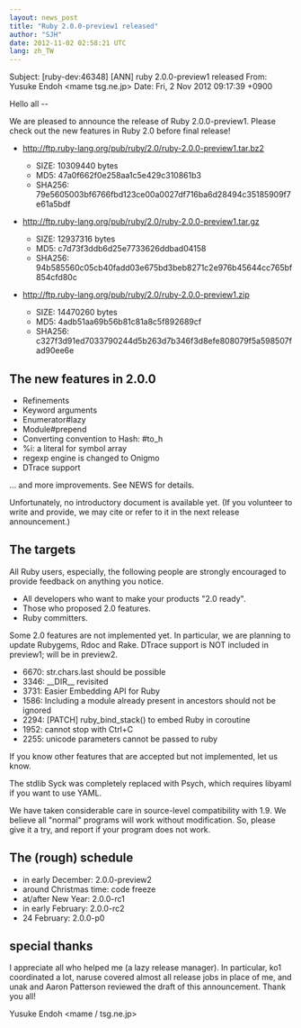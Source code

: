 ```yaml
---
layout: news_post
title: "Ruby 2.0.0-preview1 released"
author: "SJH"
date: 2012-11-02 02:58:21 UTC
lang: zh_TW
---
```


Subject: \[ruby-dev:46348\] \[ANN\] ruby 2.0.0-preview1 released From:
Yusuke Endoh &lt;mame tsg.ne.jp&gt; Date: Fri, 2 Nov 2012 09:17:39 +0900

Hello all --

We are pleased to announce the release of Ruby 2.0.0-preview1. Please
check out the new features in Ruby 2.0 before final release!

* http://ftp.ruby-lang.org/pub/ruby/2.0/ruby-2.0.0-preview1.tar.bz2
  * SIZE: 10309440 bytes
  * MD5: 47a0f662f0e258aa1c5e429c310861b3
  * SHA256:
    79e5605003bf6766fbd123ce00a0027df716ba6d28494c35185909f7e61a5bdf

* http://ftp.ruby-lang.org/pub/ruby/2.0/ruby-2.0.0-preview1.tar.gz
  * SIZE: 12937316 bytes
  * MD5: c7d73f3ddb6d25e7733626ddbad04158
  * SHA256:
    94b585560c05cb40fadd03e675bd3beb8271c2e976b45644cc765bf854cfd80c

* http://ftp.ruby-lang.org/pub/ruby/2.0/ruby-2.0.0-preview1.zip
  * SIZE: 14470260 bytes
  * MD5: 4adb51aa69b56b81c81a8c5f892689cf
  * SHA256:
    c327f3d91ed7033790244d5b263d7b346f3d8efe808079f5a598507fad90ee6e

## The new features in 2.0.0

* Refinements
* Keyword arguments
* Enumerator#lazy
* Module#prepend
* Converting convention to Hash: #to\_h
* %i: a literal for symbol array
* regexp engine is changed to Onigmo
* DTrace support

... and more improvements. See NEWS for details.

Unfortunately, no introductory document is available yet. (If you
volunteer to write and provide, we may cite or refer to it in the next
release announcement.)

## The targets

All Ruby users, especially, the following people are strongly encouraged
to provide feedback on anything you notice.

* All developers who want to make your products \"2.0 ready\".
* Those who proposed 2.0 features.
* Ruby committers.

Some 2.0 features are not implemented yet. In particular, we are
planning to update Rubygems, Rdoc and Rake. DTrace support is NOT
included in preview1; will be in preview2.

* 6670: str.chars.last should be possible
* 3346: \_\_DIR\_\_ revisited
* 3731: Easier Embedding API for Ruby
* 1586: Including a module already present in ancestors should not be
  ignored
* 2294: \[PATCH\] ruby\_bind\_stack() to embed Ruby in coroutine
* 1952: cannot stop with Ctrl+C
* 2255: unicode parameters cannot be passed to ruby

If you know other features that are accepted but not implemented, let us
know.

The stdlib Syck was completely replaced with Psych, which requires
libyaml if you want to use YAML.

We have taken considerable care in source-level compatibility with 1.9.
We believe all \"normal\" programs will work without modification. So,
please give it a try, and report if your program does not work.

## The (rough) schedule

* in early December: 2.0.0-preview2
* around Christmas time: code freeze
* at/after New Year: 2.0.0-rc1
* in early February: 2.0.0-rc2
* 24 February: 2.0.0-p0

## special thanks

I appreciate all who helped me (a lazy release manager). In particular,
ko1 coordinated a lot, naruse covered almost all release jobs in place
of me, and unak and Aaron Patterson reviewed the draft of this
announcement. Thank you all!

Yusuke Endoh &lt;mame / tsg.ne.jp&gt;

